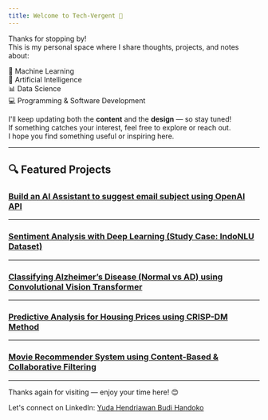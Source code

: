 ```yaml
---
title: Welcome to Tech-Vergent 🚀
---
```


Thanks for stopping by!  
This is my personal space where I share thoughts, projects, and notes about:

🧠 Machine Learning  
🤖 Artificial Intelligence  
📊 Data Science  
💻 Programming & Software Development

I'll keep updating both the **content** and the **design** — so stay tuned!  
If something catches your interest, feel free to explore or reach out.  
I hope you find something useful or inspiring here.

---

## 🔍 Featured Projects

### [Build an AI Assistant to suggest email subject using OpenAI API](drafts/ai-for-suggesting-email-subject/ai-for-suggesting-email-subject.md)

---

### [Sentiment Analysis with Deep Learning (Study Case: IndoNLU Dataset)](drafts/sentiment-analysis-indonlu/readme.md)

---

### [Classifying Alzheimer’s Disease (Normal vs AD) using Convolutional Vision Transformer](drafts/alzheimer-classification-vision-transformer/README.md)

---

### [Predictive Analysis for Housing Prices using CRISP-DM Method](drafts/predictive-analysis-crisp-dm/predictive-analysis.md)

---

### [Movie Recommender System using Content-Based & Collaborative Filtering](drafts/recommendation-system/laporan-rekomendasi.md)

---

Thanks again for visiting — enjoy your time here! 😊

Let's connect on LinkedIn: [Yuda Hendriawan Budi Handoko](https://www.linkedin.com/in/yudahendriawan/)
